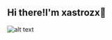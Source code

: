 ## Hi there!I'm xastrozx👋

![alt text](https://1.bp.blogspot.com/-0l6vkEVVfTw/XUGXoMER78I/AAAAAAAAZNM/b6HBxSX3HUY85evjzXqXKZYy9Xp3Zd3mQCLcBGAs/s1600/giphyPYTHON.gif)


